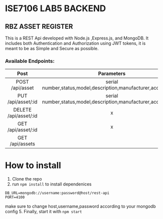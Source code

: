 # ISE7106 LAB5 BACKEND
## RBZ ASSET REGISTER

This is a REST Api developed with Node.js ,Express.js, and MongoDB. It includes both Authentication and Authorization
using JWT tokens, it is meant to be as Simple and Secure as possible.

### Available Endpoints:


| Post | Parameters |
|:----:|:-----:|
| POST /api/asset | serial number,status,model,description,manufacturer,acquiredDate |
| PUT /api/asset/:id | serial number,status,model,description,manufacturer,acquiredDate|
| DELETE /api/asset/:id | x |
| GET /api/asset/:id | x |
| GET /api/assets ||


# How to install

1. Clone the repo
2. run `npm install` to install dependenices
```
DB_URL=mongodb://username:password@host/rest-api
PORT=4100
```
make sure to change host,username,password according to your mongodb config
5. Finally, start it with `npm start`